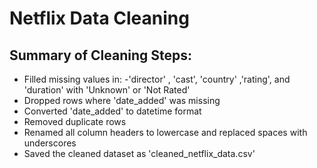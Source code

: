 # Netflix Data Cleaning

## Summary of Cleaning Steps:

- Filled missing values in:
 -'director' , 'cast', 'country' ,'rating', and 'duration' with 'Unknown' or 'Not Rated'
- Dropped rows where 'date_added' was missing
- Converted 'date_added' to datetime format
- Removed duplicate rows
- Renamed all column headers to lowercase and replaced spaces with underscores
- Saved the cleaned dataset as 'cleaned_netflix_data.csv'
 
